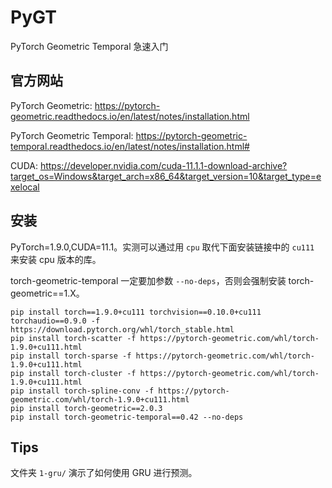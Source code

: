 # PyGT
PyTorch Geometric Temporal 急速入门

## 官方网站
PyTorch Geometric: https://pytorch-geometric.readthedocs.io/en/latest/notes/installation.html

PyTorch Geometric Temporal: https://pytorch-geometric-temporal.readthedocs.io/en/latest/notes/installation.html#

CUDA: https://developer.nvidia.com/cuda-11.1.1-download-archive?target_os=Windows&target_arch=x86_64&target_version=10&target_type=exelocal

## 安装
PyTorch=1.9.0,CUDA=11.1。实测可以通过用 `cpu` 取代下面安装链接中的 `cu111` 来安装 cpu 版本的库。 

torch-geometric-temporal 一定要加参数 `--no-deps`，否则会强制安装 torch-geometric==1.X。

```
pip install torch==1.9.0+cu111 torchvision==0.10.0+cu111 torchaudio==0.9.0 -f https://download.pytorch.org/whl/torch_stable.html
pip install torch-scatter -f https://pytorch-geometric.com/whl/torch-1.9.0+cu111.html
pip install torch-sparse -f https://pytorch-geometric.com/whl/torch-1.9.0+cu111.html
pip install torch-cluster -f https://pytorch-geometric.com/whl/torch-1.9.0+cu111.html
pip install torch-spline-conv -f https://pytorch-geometric.com/whl/torch-1.9.0+cu111.html
pip install torch-geometric==2.0.3
pip install torch-geometric-temporal==0.42 --no-deps
```

## Tips
文件夹 `1-gru/` 演示了如何使用 GRU 进行预测。

